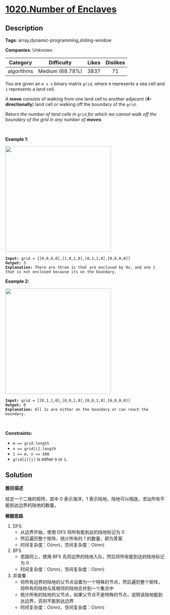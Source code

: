 # [1020.Number of Enclaves](https://leetcode.com/problems/number-of-enclaves/description/)

## Description

**Tags**: array,dynamic-programming,sliding-window

**Companies**: Unknown

|  Category  |   Difficulty    | Likes | Dislikes |
| :--------: | :-------------: | :---: | :------: |
| algorithms | Medium (68.78%) | 3837  |    71    |

<p>You are given an <code>m x n</code> binary matrix <code>grid</code>, where <code>0</code> represents a sea cell and <code>1</code> represents a land cell.</p>
<p>A <strong>move</strong> consists of walking from one land cell to another adjacent (<strong>4-directionally</strong>) land cell or walking off the boundary of the <code>grid</code>.</p>
<p>Return <em>the number of land cells in</em> <code>grid</code> <em>for which we cannot walk off the boundary of the grid in any number of <strong>moves</strong></em>.</p>
<p>&nbsp;</p>
<p><strong class="example">Example 1:</strong></p>
<img alt="" src="https://assets.leetcode.com/uploads/2021/02/18/enclaves1.jpg" style="width: 333px; height: 333px;" />
<pre><code><strong>Input:</strong> grid = [[0,0,0,0],[1,0,1,0],[0,1,1,0],[0,0,0,0]]
<strong>Output:</strong> 3
<strong>Explanation:</strong> There are three 1s that are enclosed by 0s, and one 1 that is not enclosed because its on the boundary.</code></pre>
<p><strong class="example">Example 2:</strong></p>
<img alt="" src="https://assets.leetcode.com/uploads/2021/02/18/enclaves2.jpg" style="width: 333px; height: 333px;" />
<pre><code><strong>Input:</strong> grid = [[0,1,1,0],[0,0,1,0],[0,0,1,0],[0,0,0,0]]
<strong>Output:</strong> 0
<strong>Explanation:</strong> All 1s are either on the boundary or can reach the boundary.</code></pre>
<p>&nbsp;</p>
<p><strong>Constraints:</strong></p>
<ul>
  <li><code>m == grid.length</code></li>
  <li><code>n == grid[i].length</code></li>
  <li><code>1 &lt;= m, n &lt;= 500</code></li>
  <li><code>grid[i][j]</code> is either <code>0</code> or <code>1</code>.</li>
</ul>

## Solution

**题目描述**

给定一个二维的矩阵，其中 0 表示海洋，1 表示陆地，陆地可以相连，求出所有不能到达边界的陆地的数量。

**解题思路**

1. DFS
   - 从边界开始，使用 DFS 将所有能到达的陆地标记为 0
   - 然后遍历整个矩阵，统计所有的 1 的数量，即为答案
   - 时间复杂度：O(mn)，空间复杂度：O(mn)
2. BFS
   - 思路同上，使用 BFS 先将边界的陆地入队，然后将所有能到达的陆地标记为 0
   - 时间复杂度：O(mn)，空间复杂度：O(mn)
3. 并查集
   - 将所有边界的陆地的父节点设置为一个特殊的节点，然后遍历整个矩阵，将所有的陆地与其相邻的陆地合并到一个集合中
   - 统计所有的陆地的父节点，如果父节点不是特殊的节点，说明该陆地能到达边界，否则不能到达边界
   - 时间复杂度：O(mn)，空间复杂度：O(mn)
